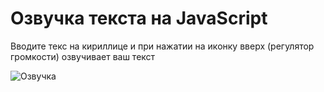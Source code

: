 <h1>Озвучка текста на JavaScript</h1>
<p>Вводите текс на кириллице и при нажатии на иконку вверх (регулятор громкости) озвучивает ваш текст</p>

![Озвучка](https://user-images.githubusercontent.com/32476375/107784381-9565a580-6d75-11eb-8fb0-1205a0c40ef1.JPG)